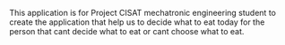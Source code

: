 This application is for Project CISAT mechatronic engineering student to create the application that help us to decide what to eat today for the person that cant decide what to eat or cant choose what to eat.
